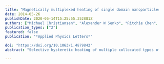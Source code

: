 ```yaml
---
title: "Magnetically multiplexed heating of single domain nanoparticles"
date: 2014-05-26
publishDate: 2020-06-14T15:25:55.352881Z
authors: ["Michael Christiansen", "Alexander W Senko", "Ritchie Chen", "G Romero", "Polina Anikeeva"]
publication_types: ["2"]
featured: false
publication: "*Applied Physics Letters*"

doi: "https://doi.org/10.1063/1.4879842"
abstract: "Selective hysteretic heating of multiple collocated types of single domain magnetic nanoparticles (SDMNPs) by alternating magnetic fields (AMFs) may offer a useful tool for biomedical applications. The possibility of “magnetothermal multiplexing” has not yet been realized, in part due to prevalent use of linear response theory to model SDMNP heating in AMFs. Dynamic hysteresis modeling suggests that specific driving conditions play an underappreciated role in determining optimal material selection strategies for high heat dissipation. Motivated by this observation, magnetothermal multiplexing is theoretically predicted and empirically demonstrated by selecting SDMNPs with properties that suggest optimal hysteretic heat dissipation at dissimilar AMF driving conditions. This form of multiplexing could effectively offer multiple channels for minimally invasive biological signaling applications."

---
```



